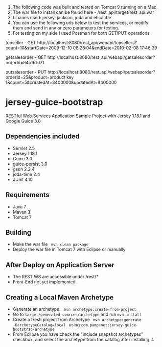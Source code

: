 1. The following code was built and tested on Tomcat 9 running on a Mac.
2. The war file to install can be found here - <ZlipLocation>/rest_api/target/rest_api.war
3. Libaries used: jersey, jackson, joda and ehcache
4. You can use the following urls below to test the services, or modify them and send in any or zero parameters for testing.
5. For testing on my side I used Postman for both GET/PUT operations

topseller - GET
http://localhost:8080/rest_api/webapi/topsellers?count=10&startDate=2009-12-10 08:28:04&endDate=2010-02-08 17:46:39

getsalesorder - GET
http://localhost:8080/rest_api/webapi/getsalesorder?orderId=945161671

putsalesorder - PUT
http://localhost:8080/rest_api/webapi/putsalesorder?orderId=25&product=product key 1&count=5&createdAt=8400000&updatedAt=8400000

jersey-guice-bootstrap
======================

RESTful Web Services Application Sample Project with Jersey 1.18.1 and Google Guice 3.0

Dependencies included
---------------------
- Servlet 2.5
- Jersey 1.18.1
- Guice 3.0
- guice-persist 3.0
- gson 2.2.4
- joda-time 2.4
- JUnit 4.10

Requirements
------------
- Java 7
- Maven 3
- Tomcat 7

Building
--------
- Make the war file <code> mvn clean package </code>
- Deploy the war file in Tomcat 7 with Eclipse or manually

After Deploy on Application Server
----------------------------------
- The REST WS are accessible under /rest/*
- Front-End not yet implemented.

Creating a Local Maven Archetype
--------------------------------
- Generate an archetype: <code> mvn archetype:create-from-project </code>
- Go to <code>target/generated-sources/archetype</code> and run <code>mvn install </code>
- Create a fresh project from Archetype <code> mvn archetype:generate -DarchetypeCatalog=local </code> using <code>com.pampanet:jersey-guice-bootstrap-archetype </code>
- From Eclipse you have check the "include snapshot archetypes" checkbox, and select the archetype from the catalog after installing it.
